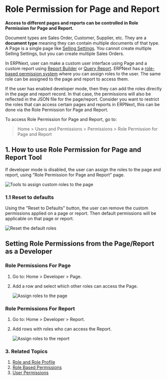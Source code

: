 <!-- add-breadcrumbs -->
# Role Permission for Page and Report

**Access to different pages and reports can be controlled in Role Permission for Page and Report.**

Document types are Sales Order, Customer, Supplier, etc. They are a **document type** meaning they can contain multiple documents of that type. A Page is a single page like [Selling Settings](/docs/user/manual/en/selling/selling-settings). You cannot create multiple Selling Settings, but you can create multiple Sales Orders.

In ERPNext, user can make a custom user interface using Page and a custom report using [Report Builder](/docs/user/videos/learn/report-builder.html) or [Query Report](https://frappe.io/docs/user/en/guides/reports-and-printing/how-to-make-query-report). ERPNext has a [role-based permission system](/docs/user/manual/en/setting-up/users-and-permissions/role-based-permissions) where you can assign roles to the user. The same role can be assigned to the page and report to access them.

If the user has enabled developer mode, then they can add the roles directly in the page and report record. In that case, the permissions will also be reflected in the JSON file for the page/report. Consider you want to restrict the roles that can access certain pages and reports in ERPNext, this can be done via the Role Permission for Page and Report.

To access Role Permission for Page and Report, go to:
> Home > Users and Permissions > Permissions > Role Permission for Page and Report


## 1. How to use Role Permission for Page and Report Tool

If developer mode is disabled, the user can assign the roles to the page and report, using "Role Permission for Page and Report" page.

<img alt="Tools to assign custom roles to the page" class="screenshot" src="{{docs_base_url}}/assets/img/users-and-permissions/role-permission-for-page-and-report.png">

### 1.1 Reset to defaults

Using the "Reset to Defaults" button, the user can remove the custom permissions applied on a page or report. Then default permissions will be applicable on that page or report.

<img alt="Reset the default roles" class="screenshot" src="{{docs_base_url}}/assets/img/users-and-permissions/reset-roles-permission-for-page-report.png">

## Setting Role Permissions from the Page/Report as a Developer
### Role Permissions For Page
1. Go to: Home > Developer > Page.
1. Add a row and select which other roles can access the Page.

    <img alt="Assign roles to the page" class="screenshot" src="{{docs_base_url}}/assets/img/users-and-permissions/roles-for-page.png">

### Role Permissions For Report
1. Go to: Home > Developer > Report.
1. Add rows with roles who can access the Report.

    <img alt="Assign roles to the report" class="screenshot" src="{{docs_base_url}}/assets/img/users-and-permissions/roles-for-report.png">

### 3. Related Topics
1. [Role and Role Profile](/docs/user/manual/en/setting-up/users-and-permissions/role-and-role-profile)
1. [Role Based Permissions](/docs/user/manual/en/setting-up/users-and-permissions/role-based-permissions)
1. [User Permissions](/docs/user/manual/en/setting-up/users-and-permissions/user-permissions)
